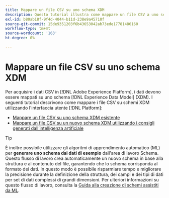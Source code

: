 ```yaml
---
title: Mappare un file CSV su uno schema XDM
description: Questo tutorial illustra come mappare un file CSV a uno schema XDM utilizzando l’interfaccia utente di Adobe Experience Platform.
exl-id: b80ab18f-9f4d-4044-b11d-238e9a45710f
source-git-commit: 15de9351203f6b43653042ab73ede17781486160
workflow-type: tm+mt
source-wordcount: '163'
ht-degree: 0%

---
```


# Mappare un file CSV su uno schema XDM

Per acquisire i dati CSV in [!DNL Adobe Experience Platform], i dati devono essere mappati su uno schema [!DNL Experience Data Model] (XDM). I seguenti tutorial descrivono come mappare i file CSV su schemi XDM utilizzando l&#39;interfaccia utente [!DNL Platform]:

* [Mappare un file CSV su uno schema XDM esistente](./existing-schema.md)
* [Mappare un file CSV su un nuovo schema XDM utilizzando i consigli generati dall’intelligenza artificiale](./recommendations.md)

>[!TIP]
>
>È inoltre possibile utilizzare gli algoritmi di apprendimento automatico (ML) per **generare uno schema dai dati di esempio** dall&#39;area di lavoro Schema. Questo flusso di lavoro crea automaticamente un nuovo schema in base alla struttura e al contenuto del file, garantendo che lo schema corrisponda al formato dei dati. In questo modo è possibile risparmiare tempo e migliorare la precisione durante la definizione della struttura, dei campi e dei tipi di dati per set di dati complessi di grandi dimensioni. Per ulteriori informazioni su questo flusso di lavoro, consulta la [Guida alla creazione di schemi assistiti da ML](../../../xdm/ui/ml-assisted-schema-creation.md).
